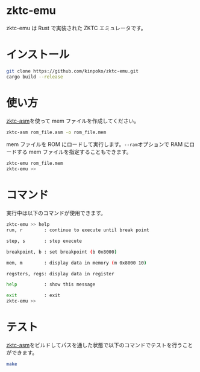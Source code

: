 # zktc-emu

zktc-emu は Rust で実装された ZKTC エミュレータです。

# インストール

```bash
git clone https://github.com/kinpoko/zktc-emu.git
cargo build --release
```

# 使い方

[zktc-asm](https://github.com/kinpoko/zktc-asm)を使って mem ファイルを作成してください。

```bash
zktc-asm rom_file.asm -o rom_file.mem
```

mem ファイルを ROM にロードして実行します。`--ram`オプションで RAM にロードする mem ファイルを指定することもできます。

```bash
zktc-emu rom_file.mem
zktc-emu >>
```

# コマンド

実行中は以下のコマンドが使用できます。

```bash
zktc-emu >> help
run, r        : continue to execute until break point

step, s       : step execute

breakpoint, b : set breakpoint (b 0x8000)

mem, m        : display data in memory (m 0x8000 10)

regsters, regs: display data in register

help          : show this message

exit          : exit
zktc-emu >>
```

# テスト

[zktc-asm](https://github.com/kinpoko/zktc-asm)をビルドしてパスを通した状態で以下のコマンドでテストを行うことができます。

```bash
make
```
